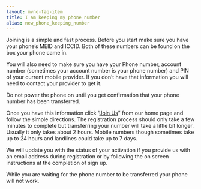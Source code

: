 ```yaml
---
layout: mvno-faq-item
title: I am keeping my phone number
alias: new_phone_keeping_number
---
```


Joining is a simple and fast process.  Before you start make sure you have your phone’s MEID and ICCID.  Both of these numbers can be found on the box your phone came in.

You will also need to make sure you have your Phone number, account number (sometimes your account number is your phone number) and PIN of your current mobile provider.  If you don’t have that information you will need to contact your provider to get it.

Do not power the phone on until you get confirmation that your phone number has been transferred.

Once you have this information click “<a href="register.html" target="_blank">Join Us</a>” from our home page and follow the simple directions.  The registration process should only take a few minutes to complete but transferring your number will take a little bit longer.  Usually it only takes about 2 hours.  Mobile numbers though sometimes take up to 24 hours and landlines could take up to 7 days.

We will update you with the status of your activation if you provide us with an email address during registration or by following the on screen instructions at the completion of sign up.

While you are waiting for the phone number to be transferred your phone will not work.
